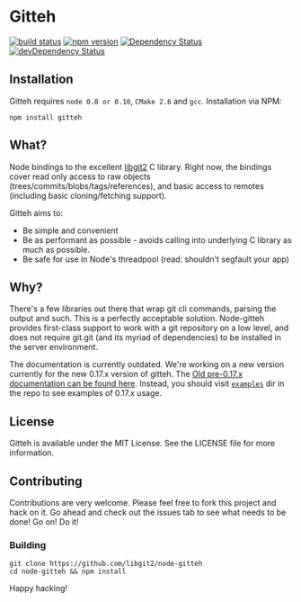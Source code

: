 # Gitteh

[![build status](https://img.shields.io/travis/libgit2/node-gitteh.svg?style=flat-square)](https://travis-ci.org/libgit2/node-gitteh) [![npm version](http://img.shields.io/npm/v/gitteh.svg?style=flat-square)](https://npmjs.org/package/gitteh) [![Dependency Status](https://david-dm.org/libgit2/node-gitteh.svg)](https://david-dm.org/libgit2/node-gitteh) [![devDependency Status](https://david-dm.org/libgit2/node-gitteh/dev-status.svg)](https://david-dm.org/libgit2/node-gitteh#info=devDependencies)

## Installation

Gitteh requires `node 0.8 or 0.10`, `CMake 2.6` and `gcc`. Installation via NPM:

	npm install gitteh

## What?

Node bindings to the excellent [libgit2](http://libgit2.github.com) C library. Right now, the bindings cover read only access to raw objects (trees/commits/blobs/tags/references), and basic access to remotes (including basic cloning/fetching support).

Gitteh aims to:

* Be simple and convenient
* Be as performant as possible - avoids calling into underlying C library as much as possible.
* Be safe for use in Node's threadpool (read: shouldn't segfault your app)

## Why?

There's a few libraries out there that wrap git cli commands, parsing the output and such. This is a perfectly acceptable solution. Node-gitteh provides first-class support to work with a git repository on a low level, and does not require git.git (and its myriad of dependencies) to be installed in the server environment.

The documentation is currently outdated. We're working on a new version currently for the new 0.17.x version of gitteh. The [Old pre-0.17.x documentation can be found here](http://libgit2.github.com/node-gitteh/docs/index.html). Instead, you should visit [`examples`](https://github.com/libgit2/node-gitteh/tree/master/examples) dir in the repo to see examples of 0.17.x usage.

## License

Gitteh is available under the MIT License. See the LICENSE file for more information.

## Contributing

Contributions are very welcome. Please feel free to fork this project and hack on it. Go ahead and check out the issues tab to see what needs to be done! Go on! Do it!

### Building

```
git clone https://github.com/libgit2/node-gitteh
cd node-gitteh && npm install
```

Happy hacking!
